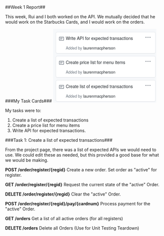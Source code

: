 ##Week 1 Report##

This week, Rui and I both worked on the API. We mutually decided that he would work on the Starbucks Cards, and I would work on the orders. 


###My Task Cards###
![My task cards this week](/images/Week1_cards.png)

My tasks were to: 
1. Create a list of expected transactions 
2. Create a price list for menu items 
3. Write API for expected transactions. 

###Task 1: Create a list of expected transactions###

From the project page, there was a list of expected APIs we would need to use. We could edit these as needed, but this provided a good base for what we would be making. 

**POST    /order/register/{regid}**
Create a new order. Set order as "active" for register.

**GET     /order/register/{regid}**
 Request the current state of the "active" Order.

**DELETE  /order/register/{regid}**
Clear the "active" Order.

**POST    /order/register/{regid}/pay/{cardnum}**
Process payment for the "active" Order. 

**GET     /orders**
Get a list of all active orders (for all registers)

**DELETE     /orders**
Delete all Orders (Use for Unit Testing Teardown)

